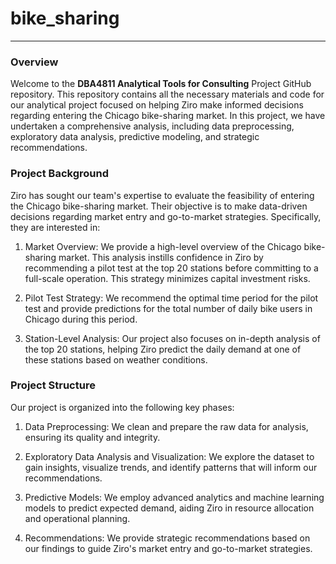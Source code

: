 # bike_sharing
---

### Overview

Welcome to the **DBA4811 Analytical Tools for Consulting** Project GitHub repository. This repository contains all the necessary materials and code for our analytical project focused on helping Ziro make informed decisions regarding entering the Chicago bike-sharing market. In this project, we have undertaken a comprehensive analysis, including data preprocessing, exploratory data analysis, predictive modeling, and strategic recommendations.


### Project Background

Ziro has sought our team's expertise to evaluate the feasibility of entering the Chicago bike-sharing market. Their objective is to make data-driven decisions regarding market entry and go-to-market strategies. Specifically, they are interested in:

1. Market Overview: We provide a high-level overview of the Chicago bike-sharing market. This analysis instills confidence in Ziro by recommending a pilot test at the top 20 stations before committing to a full-scale operation. This strategy minimizes capital investment risks.

2. Pilot Test Strategy: We recommend the optimal time period for the pilot test and provide predictions for the total number of daily bike users in Chicago during this period.

3. Station-Level Analysis: Our project also focuses on in-depth analysis of the top 20 stations, helping Ziro predict the daily demand at one of these stations based on weather conditions.


### Project Structure

Our project is organized into the following key phases:

1. Data Preprocessing: We clean and prepare the raw data for analysis, ensuring its quality and integrity.

2. Exploratory Data Analysis and Visualization: We explore the dataset to gain insights, visualize trends, and identify patterns that will inform our recommendations.

3. Predictive Models: We employ advanced analytics and machine learning models to predict expected demand, aiding Ziro in resource allocation and operational planning.


4. Recommendations: We provide strategic recommendations based on our findings to guide Ziro's market entry and go-to-market strategies.
